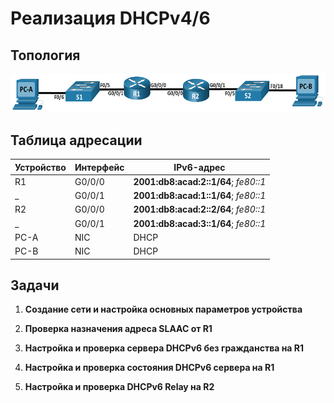 # Реализация DHCPv4/6
## Топология

![alt text](image.png)

## Таблица адресации

Устройство | Интерфейс | IPv6-адрес
--- | --- | --- 
R1 | G0/0/0 | **2001:db8:acad:2::1/64**; *fe80::1*
_ | G0/0/1 | **2001:db8:acad:1::1/64**; *fe80::1*
R2 | G0/0/0 | **2001:db8:acad:2::2/64**; *fe80::1*
_ | G0/0/1 | **2001:db8:acad:3::1/64**; *fe80::1*
PC-A | NIC | DHCP
PC-B | NIC | DHCP

## Задачи
1. **Создание сети и настройка основных параметров устройства**

2. **Проверка назначения адреса SLAAC от R1**

3. **Настройка и проверка сервера DHCPv6 без гражданства на R1**

4. **Настройка и проверка состояния DHCPv6 сервера на R1**

5. **Настройка и проверка DHCPv6 Relay на R2**
